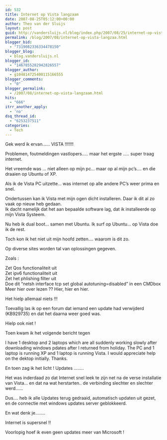 ```yaml
---
id: 532
title: Internet op Vista langzaam
date: 2007-08-25T05:12:00+00:00
author: Theo van der Sluijs
layout: post
guid: http://vandersluijs.nl/blog/index.php/2007/08/25/internet-op-vista-langzaa/
permalink: /blog/2007/08/internet-op-vista-langzaa.html
blogger_bid:
  - "7319082336334478150"
blogger_blog:
  - blog.vandersluijs.nl
blogger_id:
  - "1467855282942826557"
blogger_author:
  - g104814725400115166555
blogger_comments:
  - "0"
blogger_permalink:
  - /2007/08/internet-op-vista-langzaam.html
hits:
  - "666"
itrr_another_apply:
  - 'no'
dsq_thread_id:
  - "6253237511"
categories:
  - Tech
---
```

Gek werd ik ervan…… VISTA !!!!!!!

Problemen, foutmeldingen vastlopers….. maar het ergste ….. super traag internet.

Het vreemde was … niet alleen op mijn pc… maar op al mijn pc’s…. en die draaien op Ubuntu of XP.

Als ik de Vista PC uitzette… was internet op alle andere PC’s weer prima en snel.

Ondertussen kan ik Vista met mijn ogen dicht installeren. Daar ik dit al zo vaak op nieuw heb gedaan.     
Ik dacht namelijk dat het aan bepaalde software lag, dat ik installeerde op mijn Vista Systeem.

Nu heb ik dual boot… samen met Ubuntu. Ik surf op Ubuntu… op Vista doe ik de rest.

Toch kon ik het niet uit mijn hoofd zetten…. waarom is dit zo.

Op diverse sites worden tal van oplossingen gegeven.

Zoals :

Zet Qos functionaliteit uit  
Zet ipv6 functionaliteit uit  
Zet het phlishing filter uit  
Doe dit “netsh interface tcp set global autotuning=disabled” in een CMDbox   
Meer hier over lezen ?? Hier, hier en hier.

Het hielp allemaal niets !!!

Toevallig las ik op een forum dat iemand een update had verwijderd (KB929735) en dat het daarna weer goed was.

Hielp ook niet !

Toen kwam ik het volgende bericht tegen

I have 1 desktop and 2 laptops which are all suddenly working slowly after downloading windows pdates after I returned from holiday. The PC and 1 laptop is running XP and 1 laptop is running Vista. I would appreciate help on the dektop initially. Thanks.

En toen zag ik het licht ! Updates ……..

Het was inderdaad zo dat Internet snel leek te zijn net na de verse installatie van Vista… en dat na wat herstarten.. de verbinding slechter en slechter werd……

Dus…. heb ik alle Updates terug gedraaid, automatisch updaten uit gezet, en de connectie met windows updates server geblokkeerd.

En wat denk je……..

Internet is supersnel !!

Voorlopig hoef ik even geen updates meer van Microsoft !